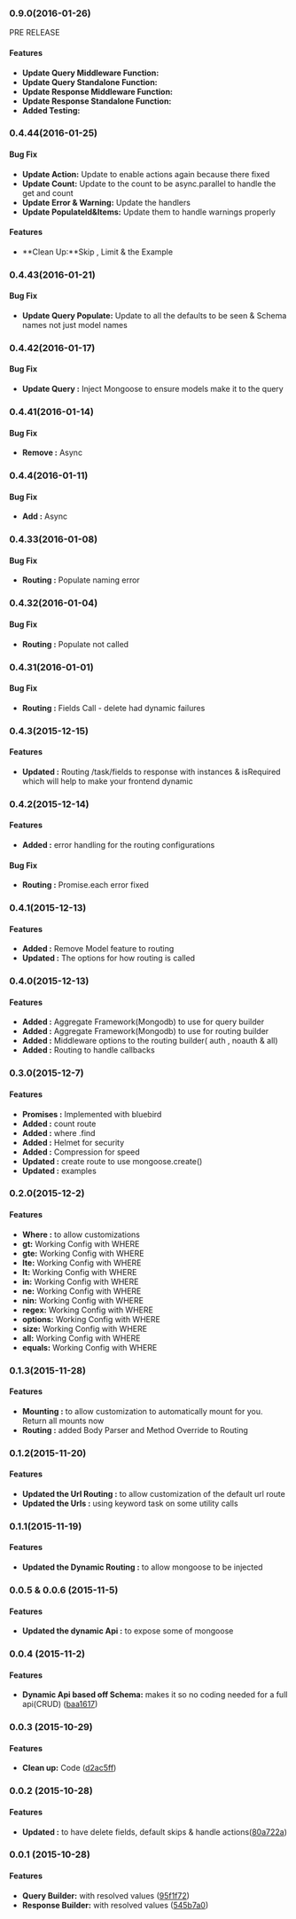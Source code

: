 ### 0.9.0(2016-01-26)
PRE RELEASE

#### Features
* **Update Query Middleware Function:** 
* **Update Query Standalone Function:**
* **Update Response Middleware Function:**
* **Update Response Standalone Function:**
* **Added Testing:**


### 0.4.44(2016-01-25)

#### Bug Fix
* **Update Action:** Update to enable actions again because there fixed
* **Update Count:** Update to the count to be async.parallel to handle the get and count
* **Update Error & Warning:** Update the handlers
* **Update PopulateId&Items:** Update them to handle warnings properly

#### Features
* **Clean Up:**Skip , Limit & the Example

### 0.4.43(2016-01-21)

#### Bug Fix
* **Update Query Populate:** Update to all the defaults to be seen & Schema names not just model names

### 0.4.42(2016-01-17)

#### Bug Fix
* **Update Query :** Inject Mongoose to ensure models make it to the query

### 0.4.41(2016-01-14)

#### Bug Fix
* **Remove :** Async
### 0.4.4(2016-01-11)

#### Bug Fix
* **Add :** Async

### 0.4.33(2016-01-08)

#### Bug Fix
* **Routing :** Populate naming error 

### 0.4.32(2016-01-04)

#### Bug Fix
* **Routing :** Populate not called 

### 0.4.31(2016-01-01)

#### Bug Fix
* **Routing :** Fields Call - delete had dynamic failures

### 0.4.3(2015-12-15)

#### Features
* **Updated :** Routing /task/fields to response with instances & isRequired which will help to make your frontend dynamic

### 0.4.2(2015-12-14)

#### Features
* **Added :** error handling for the routing configurations

#### Bug Fix
* **Routing :** Promise.each error fixed

### 0.4.1(2015-12-13)

#### Features
* **Added :** Remove Model feature to routing
* **Updated :** The options for how routing is called


### 0.4.0(2015-12-13)

#### Features
* **Added :** Aggregate Framework(Mongodb) to use for query builder
* **Added :** Aggregate Framework(Mongodb) to use for routing builder
* **Added :** Middleware options to the routing builder( auth , noauth & all)
* **Added :** Routing to handle callbacks

### 0.3.0(2015-12-7)

#### Features
* **Promises :** Implemented with bluebird
* **Added :** count route 
* **Added :** where .find 
* **Added :** Helmet for security 
* **Added :** Compression for speed  
* **Updated :** create route to use mongoose.create()
* **Updated :** examples

### 0.2.0(2015-12-2)

#### Features
* **Where :** to allow customizations
* **gt:** Working Config with WHERE
* **gte:** Working Config with WHERE
* **lte:** Working Config with WHERE
* **lt:** Working Config with WHERE
* **in:** Working Config with WHERE
* **ne:** Working Config with WHERE
* **nin:** Working Config with WHERE
* **regex:** Working Config with WHERE
* **options:** Working Config with WHERE
* **size:** Working Config with WHERE
* **all:** Working Config with WHERE
* **equals:** Working Config with WHERE


### 0.1.3(2015-11-28)

#### Features

* **Mounting :** to allow customization to automatically mount for you. Return all mounts now
* **Routing :** added Body Parser and Method Override to Routing

### 0.1.2(2015-11-20)

#### Features

* **Updated the Url Routing :** to allow customization of the default url route
* **Updated the Urls :** using keyword task on some utility calls

### 0.1.1(2015-11-19)

#### Features

* **Updated the Dynamic Routing :** to allow mongoose to be injected

### 0.0.5 & 0.0.6 (2015-11-5)

#### Features

* **Updated the dynamic Api :** to expose some of mongoose

### 0.0.4 (2015-11-2)

#### Features

* **Dynamic Api based off Schema:**  makes it so no coding needed for a full api(CRUD) ([baa1617](https://github.com/GreenPioneer/buildreq/commit/dcde3e48dc44da3a31c6fac6e20ed36111d2d3cb))

### 0.0.3 (2015-10-29)

#### Features

* **Clean up:**  Code ([d2ac5ff](https://github.com/GreenPioneer/buildreq/commit/86d8ffeb3123e35eb1ebd8fd0be43ee94bfeb27a))

### 0.0.2 (2015-10-28)

#### Features

* **Updated :** to have delete fields, default skips & handle actions([80a722a](https://github.com/GreenPioneer/buildreq/commit/86d8ffeb3123e35eb1ebd8fd0be43ee94bfeb27a))

### 0.0.1 (2015-10-28)

#### Features

* **Query Builder:**  with resolved values ([95f1f72](https://github.com/GreenPioneer/buildreq/commit/86d8ffeb3123e35eb1ebd8fd0be43ee94bfeb27a))
* **Response Builder:**  with resolved values ([545b7a0](https://github.com/GreenPioneer/buildreq/commit/545b7a0c461da7d74507920ced32b5dc552e7c0e))
